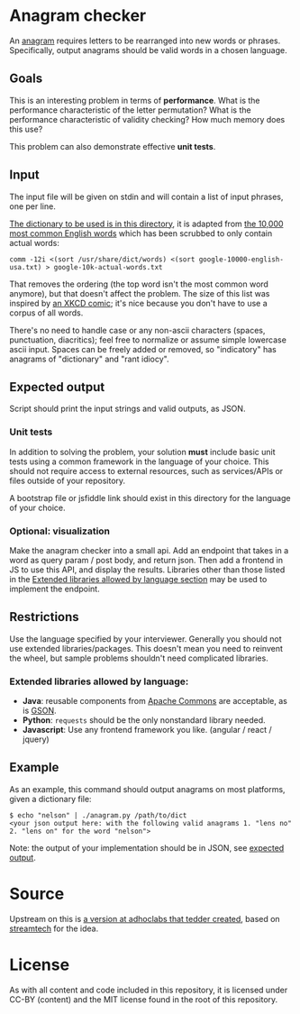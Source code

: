 # Anagram checker
An [anagram](https://en.wikipedia.org/wiki/Anagram) requires letters to be rearranged into new words or phrases. Specifically, output anagrams should be valid words in a chosen language.

## Goals
This is an interesting problem in terms of **performance**. What is the performance characteristic of the letter permutation? What is the performance characteristic of validity checking? How much memory does this use?

This problem can also demonstrate effective **unit tests**.

## Input
The input file will be given on stdin and will contain a list of input phrases, one per line.

[The dictionary to be used is in this directory](https://github.com/stansonhealth/interview-coding-tasks/blob/master/anagrams/google-10k-actual-words.txt), it is adapted from [the 10,000 most common English words](https://github.com/first20hours/google-10000-english) which has been scrubbed to only contain actual words:

    comm -12i <(sort /usr/share/dict/words) <(sort google-10000-english-usa.txt) > google-10k-actual-words.txt

That removes the ordering (the top word isn't the most common word anymore), but that doesn't affect the problem. The size of this list was inspired by [an XKCD comic](https://xkcd.com/1133/); it's nice because you don't have to use a corpus of all words.

There's no need to handle case or any non-ascii characters (spaces, punctuation, diacritics); feel free to normalize or assume simple lowercase ascii input. Spaces can be freely added or removed, so "indicatory" has anagrams of "dictionary" and "rant idiocy".

## Expected output
Script should print the input strings and valid outputs, as JSON.

### Unit tests
In addition to solving the problem, your solution **must** include basic unit tests using a common framework in the language of your choice. This should not require access to external resources, such as services/APIs or files outside of your repository.

A bootstrap file or jsfiddle link should exist in this directory for the language of your choice.

### Optional: visualization

Make the anagram checker into a small api. Add an endpoint that takes in a word as query param / post body, and return json. Then add a frontend in JS to use this API, and display the results.  Libraries other than those listed in the [Extended libraries allowed by language section](#extended-libraries-allowed-by-language) may be used to implement the endpoint.

## Restrictions
Use the language specified by your interviewer. Generally you should not use extended libraries/packages. This doesn't mean you need to reinvent the wheel, but sample problems shouldn't need complicated libraries.

### Extended libraries allowed by language:

* **Java**: reusable components from [Apache Commons](http://commons.apache.org/components.html) are acceptable, as is [GSON](https://code.google.com/p/google-gson/).
* **Python**: `requests` should be the only nonstandard library needed.
* **Javascript**: Use any frontend framework you like. (angular / react / jquery)

## Example

As an example, this command should output anagrams on most platforms, given a dictionary file:

    $ echo "nelson" | ./anagram.py /path/to/dict
    <your json output here: with the following valid anagrams 1. "lens no" 2. "lens on" for the word "nelson">

Note: the output of your implementation should be in JSON, see [expected output](#expected-output).

# Source
Upstream on this is [a version at adhoclabs that tedder created](https://github.com/adhoclabs/interview-code-tests/blob/master/anagrams/README.md), based on [streamtech](http://www.streamtech.nl/problemset/148.html) for the idea.

# License
As with all content and code included in this repository, it is licensed under CC-BY (content) and the MIT license found in the root of this repository.

